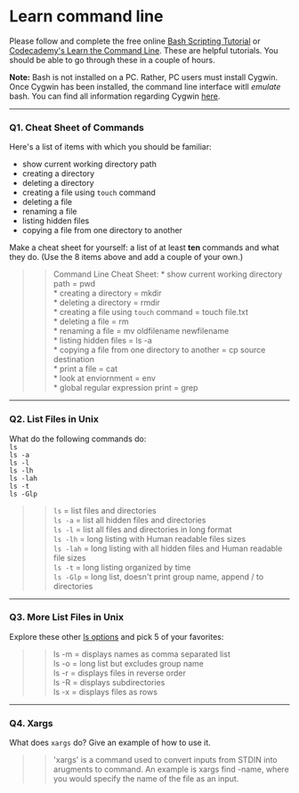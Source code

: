 # Learn command line

Please follow and complete the free online [Bash Scripting Tutorial](https://ryanstutorials.net/bash-scripting-tutorial/) or [Codecademy's Learn the Command Line](https://www.codecademy.com/learn/learn-the-command-line). These are helpful tutorials. You should be able to go through these in a couple of hours.

**Note:** Bash is not installed on a PC. Rather, PC users must install Cygwin. Once Cygwin has been installed, the command line interface witll _emulate_ bash. You can find all information regarding Cygwin [here](https://www.cygwin.com/).

---

### Q1.  Cheat Sheet of Commands  

Here's a list of items with which you should be familiar:  
* show current working directory path
* creating a directory
* deleting a directory
* creating a file using `touch` command
* deleting a file
* renaming a file
* listing hidden files
* copying a file from one directory to another

Make a cheat sheet for yourself: a list of at least **ten** commands and what they do.  (Use the 8 items above and add a couple of your own.)  

> > Command Line Cheat Sheet:
    * show current working directory path = pwd  
    * creating a directory = mkdir  
    * deleting a directory = rmdir  
    * creating a file using `touch` command = touch file.txt  
    * deleting a file = rm  
    * renaming a file = mv oldfilename newfilename  
    * listing hidden files = ls -a  
    * copying a file from one directory to another = cp source destination  
    * print a file = cat  
    * look at enviornment = env  
    * global regular expression print = grep  

---

### Q2.  List Files in Unix   

What do the following commands do:  
`ls`  
`ls -a`  
`ls -l`  
`ls -lh`  
`ls -lah`  
`ls -t`  
`ls -Glp`  

> > `ls` = list files and directories  
    `ls -a` = list all hidden files and directories  
    `ls -l` = list all files and directories in long format  
    `ls -lh` = long listing with Human readable files sizes  
    `ls -lah` = long listing with all hidden files and Human readable file sizes  
    `ls -t` = long listing organized by time  
    `ls -Glp` = long list, doesn't print group name, append / to directories  
---

### Q3.  More List Files in Unix  

Explore these other [ls options](http://www.techonthenet.com/unix/basic/ls.php) and pick 5 of your favorites:

> > ls -m = displays names as comma separated list  
    ls -o = long list but excludes group name  
    ls -r = displays files in reverse order  
    ls -R = displays subdirectories  
    ls -x = displays files as rows  

---

### Q4.  Xargs   

What does `xargs` do? Give an example of how to use it.

> > 'xargs' is a command used to convert inputs from STDIN into arugments to command. An example is xargs find -name, where you would specify the name of the file as an input.

 


